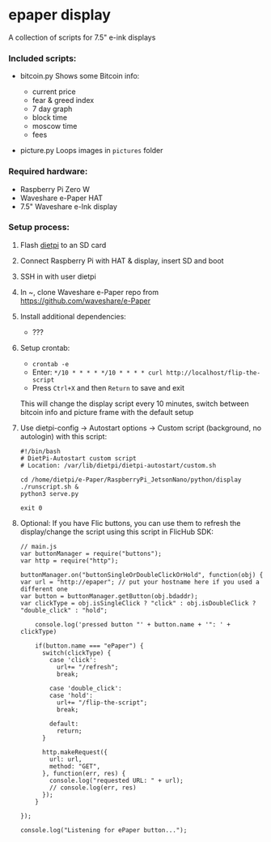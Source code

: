 # epaper display

A collection of scripts for 7.5" e-ink displays

### Included scripts:

- bitcoin.py
  Shows some Bitcoin info:

  - current price
  - fear & greed index
  - 7 day graph
  - block time
  - moscow time
  - fees

- picture.py
  Loops images in `pictures` folder

### Required hardware:

- Raspberry Pi Zero W
- Waveshare e-Paper HAT
- 7.5" Waveshare e-Ink display

### Setup process:

1.  Flash [dietpi](https://dietpi.com) to an SD card
2.  Connect Raspberry Pi with HAT & display, insert SD and boot
3.  SSH in with user dietpi
4.  In ~, clone Waveshare e-Paper repo from
    https://github.com/waveshare/e-Paper
5.  Install additional dependencies:
    - ???
6.  Setup crontab:

    - `crontab -e`
    - Enter:
      `*/10 * * * * */10 * * * * curl http://localhost/flip-the-script`
    - Press `Ctrl+X` and then `Return` to save and exit

    This will change the display script every 10 minutes, switch between bitcoin info and picture frame with the default setup

7.  Use dietpi-config -> Autostart options -> Custom script (background, no autologin) with this script:

        #!/bin/bash
        # DietPi-Autostart custom script
        # Location: /var/lib/dietpi/dietpi-autostart/custom.sh

        cd /home/dietpi/e-Paper/RaspberryPi_JetsonNano/python/display
        ./runscript.sh &
        python3 serve.py

        exit 0

8.  Optional:
    If you have Flic buttons, you can use them to refresh the display/change the script using this script in FlicHub SDK:

    ```
    // main.js
    var buttonManager = require("buttons");
    var http = require("http");

    buttonManager.on("buttonSingleOrDoubleClickOrHold", function(obj) {
    var url = "http://epaper"; // put your hostname here if you used a different one
    var button = buttonManager.getButton(obj.bdaddr);
    var clickType = obj.isSingleClick ? "click" : obj.isDoubleClick ? "double_click" : "hold";

        console.log('pressed button "' + button.name + '": ' + clickType)

        if(button.name === "ePaper") {
          switch(clickType) {
            case 'click':
              url+= "/refresh";
              break;

            case 'double_click':
            case 'hold':
              url+= "/flip-the-script";
              break;

            default:
              return;
          }

          http.makeRequest({
            url: url,
            method: "GET",
          }, function(err, res) {
            console.log("requested URL: " + url);
            // console.log(err, res)
          });
        }

    });

    console.log("Listening for ePaper button...");
    ```
